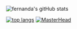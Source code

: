 ![fernanda's gitHub stats](https://github-readme-stats.vercel.app/api?username=fermariano&show_icons=true&theme=tokyonight)                      

[![top langs](https://github-readme-stats.vercel.app/api/top-langs/?username=fermariano&theme=tokyonight)](https://github.com/anuraghazra/github-readme-stats) [![MasterHead](https://media.discordapp.net/attachments/743232232847835266/1128023700017528912/banner.png?width=600&height=300)](https://github.com/fermariano)







